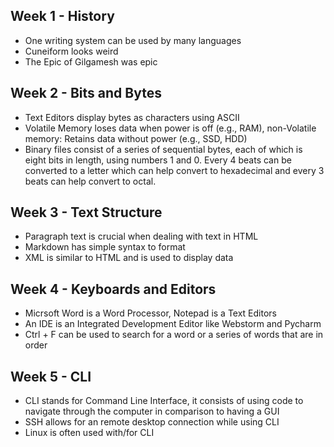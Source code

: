 ## Week 1 - History
- One writing system can be used by many languages
- Cuneiform looks weird
- The Epic of Gilgamesh was epic
  
## Week 2 - Bits and Bytes
- Text Editors display bytes as characters using ASCII
- Volatile Memory loses data when power is off (e.g., RAM), non-Volatile memory: Retains data without power (e.g., SSD, HDD)
- Binary files consist of a series of sequential bytes, each of which is eight bits in length, using numbers 1 and 0. Every 4 beats can be converted to a letter which can help convert to hexadecimal and every 3 beats can help convert to octal.
  
## Week 3 - Text Structure
- Paragraph text is crucial when dealing with text in HTML
- Markdown has simple syntax to format
- XML is similar to HTML and is used to display data
  
## Week 4 - Keyboards and Editors 
- Micrsoft Word is a Word Processor, Notepad is a Text Editors
- An IDE is an Integrated Development Editor like Webstorm and Pycharm
- Ctrl + F can be used to search for a word or a series of words that are in order
  
## Week 5 - CLI
- CLI stands for Command Line Interface, it consists of using code to navigate through the computer in comparison to having a GUI
- SSH allows for an remote desktop connection while using CLI
- Linux is often used with/for CLI 
